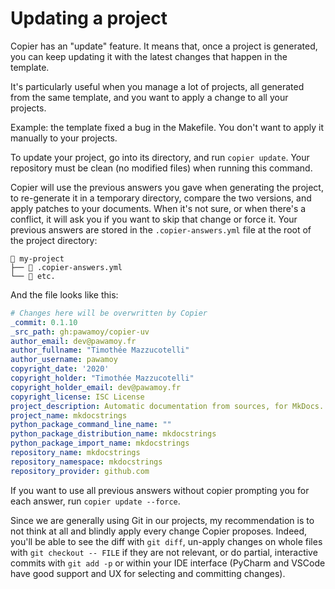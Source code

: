 # Updating a project

Copier has an "update" feature.
It means that, once a project is generated,
you can keep updating it with the latest changes
that happen in the template.

It's particularly useful when you manage a lot of projects,
all generated from the same template, and you want to
apply a change to all your projects.

Example: the template fixed a bug in the Makefile.
You don't want to apply it manually to your projects.

To update your project, go into its directory,
and run `copier update`. Your repository must be clean
(no modified files) when running this command.

Copier will use the previous answers you gave when
generating the project, to re-generate it in a temporary
directory, compare the two versions, and apply patches
to your documents. When it's not sure, or when there's
a conflict, it will ask you if you want to skip that
change or force it. Your previous answers are stored
in the `.copier-answers.yml` file at the root
of the project directory:

```
📁 my-project
├── 📄 .copier-answers.yml
└── 📄 etc.
```

And the file looks like this:

```yaml
# Changes here will be overwritten by Copier
_commit: 0.1.10
_src_path: gh:pawamoy/copier-uv
author_email: dev@pawamoy.fr
author_fullname: "Timothée Mazzucotelli"
author_username: pawamoy
copyright_date: '2020'
copyright_holder: "Timothée Mazzucotelli"
copyright_holder_email: dev@pawamoy.fr
copyright_license: ISC License
project_description: Automatic documentation from sources, for MkDocs.
project_name: mkdocstrings
python_package_command_line_name: ""
python_package_distribution_name: mkdocstrings
python_package_import_name: mkdocstrings
repository_name: mkdocstrings
repository_namespace: mkdocstrings
repository_provider: github.com
```

If you want to use all previous answers
without copier prompting you for each answer,
run `copier update --force`.

Since we are generally using Git in our projects,
my recommendation is to not think at all
and blindly apply every change Copier proposes.
Indeed, you'll be able to see the diff with `git diff`,
un-apply changes on whole files with `git checkout -- FILE`
if they are not relevant,
or do partial, interactive commits with `git add -p`
or within your IDE interface
(PyCharm and VSCode have good support and UX
for selecting and committing changes).
